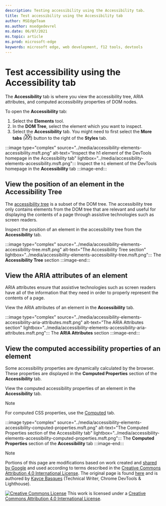 ```yaml
---
description: Testing accessibility using the Accessibility tab.
title: Test accessibility using the Accessibility tab
author: MSEdgeTeam
ms.author: msedgedevrel
ms.date: 06/07/2021
ms.topic: article
ms.prod: microsoft-edge
keywords: microsoft edge, web development, f12 tools, devtools
---
```

<!-- this article was created on 05/11/2021 by moving a section out from the "Accessibility reference" article (reference.md) -->
<!-- Copyright Kayce Basques

   Licensed under the Apache License, Version 2.0 (the "License");
   you may not use this file except in compliance with the License.
   You may obtain a copy of the License at

       https://www.apache.org/licenses/LICENSE-2.0

   Unless required by applicable law or agreed to in writing, software
   distributed under the License is distributed on an "AS IS" BASIS,
   WITHOUT WARRANTIES OR CONDITIONS OF ANY KIND, either express or implied.
   See the License for the specific language governing permissions and
   limitations under the License.  -->
# Test accessibility using the Accessibility tab

The **Accessibility** tab is where you view the accessibility tree, ARIA attributes, and computed accessibility properties of DOM nodes.

To open the **Accessibility** tab:

1.  Select the **Elements** tool.
1.  In the **DOM Tree**, select the element which you want to inspect.
1.  Select the **Accessibility** tab.  You might need to first select the **More tabs** \(![the More tabs button](../media/more-tabs-icon.msft.png)\) button to the right of the **Styles** tab.

:::image type="complex" source="../media/accessibility-elements-accessibility.msft.png" alt-text="Inspect the h1 element of the DevTools homepage in the Accessibility tab" lightbox="../media/accessibility-elements-accessibility.msft.png":::
   Inspect the `h1` element of the DevTools homepage in the **Accessibility** tab
:::image-end:::


<!-- ====================================================================== -->
## View the position of an element in the Accessibility Tree

The [accessibility tree](https://developer.mozilla.org/docs/Glossary/AOM) is a subset of the DOM tree.  The accessibility tree only contains elements from the DOM tree that are relevant and useful for displaying the contents of a page through assistive technologies such as screen readers.

Inspect the position of an element in the accessibility tree from the **Accessibility** tab.

:::image type="complex" source="../media/accessibility-elements-accessibility-tree.msft.png" alt-text="The Accessibility Tree section" lightbox="../media/accessibility-elements-accessibility-tree.msft.png":::
   The **Accessibility Tree** section
:::image-end:::


<!-- ====================================================================== -->
## View the ARIA attributes of an element

ARIA attributes ensure that assistive technologies such as screen readers have all of the information that they need in order to properly represent the contents of a page.

View the ARIA attributes of an element in the **Accessibility** tab.

:::image type="complex" source="../media/accessibility-elements-accessibility-aria-attributes.msft.png" alt-text="The ARIA Attributes section" lightbox="../media/accessibility-elements-accessibility-aria-attributes.msft.png":::
   The **ARIA Attributes** section
:::image-end:::


<!-- ====================================================================== -->
## View the computed accessibility properties of an element

Some accessibility properties are dynamically calculated by the browser.  These properties are displayed in the **Computed Properties** section of the **Accessibility** tab.

View the computed accessibility properties of an element in the **Accessibility** tab.

> [!NOTE]
> For computed CSS properties, use the [Computed](../css/reference.md#view-only-the-css-that-is-actually-applied-to-an-element) tab.

:::image type="complex" source="../media/accessibility-elements-accessibility-computed-properties.msft.png" alt-text="The Computed Properties section of the Accessibility tab" lightbox="../media/accessibility-elements-accessibility-computed-properties.msft.png":::
   The **Computed Properties** section of the **Accessibility** tab
:::image-end:::


<!-- ====================================================================== -->
> [!NOTE]
> Portions of this page are modifications based on work created and [shared by Google](https://developers.google.com/terms/site-policies) and used according to terms described in the [Creative Commons Attribution 4.0 International License](https://creativecommons.org/licenses/by/4.0).
> The original page is found [here](https://developers.google.com/web/tools/chrome-devtools/accessibility/reference) and is authored by [Kayce Basques](https://developers.google.com/web/resources/contributors/kaycebasques) (Technical Writer, Chrome DevTools & Lighthouse).

[![Creative Commons License](https://i.creativecommons.org/l/by/4.0/88x31.png)](https://creativecommons.org/licenses/by/4.0)
This work is licensed under a [Creative Commons Attribution 4.0 International License](https://creativecommons.org/licenses/by/4.0).
